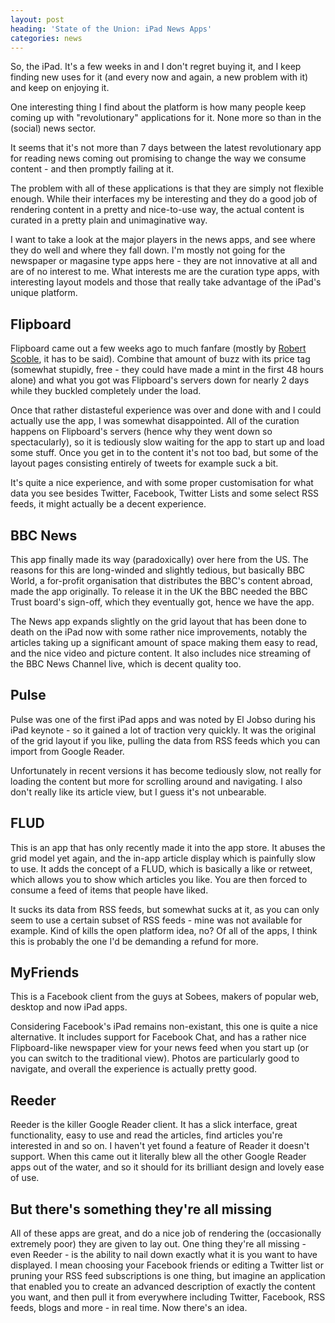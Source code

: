 ```yaml
---
layout: post
heading: 'State of the Union: iPad News Apps'
categories: news
---
```


So, the iPad. It's a few weeks in and I don't regret buying it, and I keep finding new uses for it (and every now and again, a new problem with it) and keep on enjoying it.

One interesting thing I find about the platform is how many people keep coming up with "revolutionary" applications for it. None more so than in the (social) news sector.

<!-- Replace missing image from http://media.chris-alexander.co.uk/wp-content/uploads/2010/07/p_419_399_985451C7-862C-4FD4-A28F-BB618C00C583.jpeg -->

It seems that it's not more than 7 days between the latest revolutionary app for reading news coming out promising to change the way we consume content - and then promptly failing at it.

The problem with all of these applications is that they are simply not flexible enough. While their interfaces my be interesting and they do a good job of rendering content in a pretty and nice-to-use way, the actual content is curated in a pretty plain and unimaginative way.

I want to take a look at the major players in the news apps, and see where they do well and where they fall down. I'm mostly not going for the newspaper or magasine type apps here - they are not innovative at all and are of no interest to me. What interests me are the curation type apps, with interesting layout models and those that really take advantage of the iPad's unique platform.

## Flipboard

Flipboard came out a few weeks ago to much fanfare (mostly by [Robert Scoble](https://web.archive.org/web/20120209061249/http://scobleizer.com/2010/07/20/exclusive-first-look-at-revolutionary-social-news-ipad-app-flipboard), it has to be said). Combine that amount of buzz with its price tag (somewhat stupidly, free - they could have made a mint in the first 48 hours alone) and what you got was Flipboard's servers down for nearly 2 days while they buckled completely under the load.

Once that rather distasteful experience was over and done with and I could actually use the app, I was somewhat disappointed. All of the curation happens on Flipboard's servers (hence why they went down so spectacularly), so it is tediously slow waiting for the app to start up and load some stuff. Once you get in to the content it's not too bad, but some of the layout pages consisting entirely of tweets for example suck a bit.

It's quite a nice experience, and with some proper customisation for what data you see besides Twitter, Facebook, Twitter Lists and some select RSS feeds, it might actually be a decent experience.

<!-- Replace missing image from http://media.chris-alexander.co.uk/wp-content/uploads/2010/07/p_1024_768_38869509-3F95-48E9-A844-1428D3154C25.jpeg -->

## BBC News

This app finally made its way (paradoxically) over here from the US. The reasons for this are long-winded and slightly tedious, but basically BBC World, a for-profit organisation that distributes the BBC's content abroad, made the app originally. To release it in the UK the BBC needed the BBC Trust board's sign-off, which they eventually got, hence we have the app.

The News app expands slightly on the grid layout that has been done to death on the iPad now with some rather nice improvements, notably the articles taking up a significant amount of space making them easy to read, and the nice video and picture content. It also includes nice streaming of the BBC News Channel live, which is decent quality too.

<!-- Replace missing image from http://media.chris-alexander.co.uk/wp-content/uploads/2010/07/p_1024_768_CF576717-76EC-4D55-A571-D3B5E4AB1025.jpeg -->

## Pulse

Pulse was one of the first iPad apps and was noted by El Jobso during his iPad keynote - so it gained a lot of traction very quickly. It was the original of the grid layout if you like, pulling the data from RSS feeds which you can import from Google Reader.

Unfortunately in recent versions it has become tediously slow, not really for loading the content but more for scrolling around and navigating. I also don't really like its article view, but I guess it's not unbearable.

<!-- Replace missing image from http://media.chris-alexander.co.uk/wp-content/uploads/2010/07/l_1024_768_7E2C2017-06DD-4FD1-B40E-EDD7F4F21DD9.jpeg -->

## FLUD

This is an app that has only recently made it into the app store. It abuses the grid model yet again, and the in-app article display which is painfully slow to use. It adds the concept of a FLUD, which is basically a like or retweet, which allows you to show which articles you like. You are then forced to consume a feed of items that people have liked.

It sucks its data from RSS feeds, but somewhat sucks at it, as you can only seem to use a certain subset of RSS feeds - mine was not available for example. Kind of kills the open platform idea, no? Of all of the apps, I think this is probably the one I'd be demanding a refund for more.

<!-- Replace missing image from http://media.chris-alexander.co.uk/wp-content/uploads/2010/07/p_1024_768_0AD68AA3-8AC4-4969-B7BF-AA793395D649.jpeg -->

## MyFriends

This is a Facebook client from the guys at Sobees, makers of popular web, desktop and now iPad apps.

Considering Facebook's iPad remains non-existant, this one is quite a nice alternative. It includes support for Facebook Chat, and has a rather nice Flipboard-like newspaper view for your news feed when you start up (or you can switch to the traditional view). Photos are particularly good to navigate, and overall the experience is actually pretty good.

## Reeder

Reeder is the killer Google Reader client. It has a slick interface, great functionality, easy to use and read the articles, find articles you're interested in and so on. I haven't yet found a feature of Reader it doesn't support. When this came out it literally blew all the other Google Reader apps out of the water, and so it should for its brilliant design and lovely ease of use.

<!-- Replace missing image from http://media.chris-alexander.co.uk/wp-content/uploads/2010/07/p_1024_768_36B7C00F-2397-4CD5-B7FC-A40F4767BF2E.jpeg -->

## But there's something they're all missing

All of these apps are great, and do a nice job of rendering the (occasionally extremely poor) they are given to lay out. One thing they're all missing - even Reeder - is the ability to nail down exactly what it is you want to have displayed. I mean choosing your Facebook friends or editing a Twitter list or pruning your RSS feed subscriptions is one thing, but imagine an application that enabled you to create an advanced description of exactly the content you want, and then pull it from everywhere including Twitter, Facebook, RSS feeds, blogs and more - in real time. Now there's an idea.

<!-- Replace missing image from http://media.chris-alexander.co.uk/wp-content/uploads/2010/07/p_1024_768_38869509-3F95-48E9-A844-1428D3154C25.jpeg -->

<!-- Replace missing image from http://media.chris-alexander.co.uk/wp-content/uploads/2010/07/p_1024_768_2A0F31F0-459E-417D-8BE6-F95EBF7867DB.jpeg -->

<!-- Replace missing image from http://media.chris-alexander.co.uk/wp-content/uploads/2010/07/p_1024_768_5AF5E81E-857A-4307-AE18-60451A50729C.jpeg -->

<!-- Replace missing image from http://media.chris-alexander.co.uk/wp-content/uploads/2010/07/p_1024_768_BEC84953-8F12-49D4-9977-5597F8F1084E.jpeg -->

<!-- Replace missing image from http://media.chris-alexander.co.uk/wp-content/uploads/2010/07/p_1024_768_03EB1EA4-A72D-403A-8778-1411AFE712F9.jpeg -->

<!-- Replace missing image from http://media.chris-alexander.co.uk/wp-content/uploads/2010/07/p_1024_768_CF576717-76EC-4D55-A571-D3B5E4AB1025.jpeg -->

<!-- Replace missing image from http://media.chris-alexander.co.uk/wp-content/uploads/2010/07/l_1024_768_C8F1BABA-ADDF-4FFF-8B38-61E77C44CC43.jpeg -->

<!-- Replace missing image from http://media.chris-alexander.co.uk/wp-content/uploads/2010/07/l_1024_768_7E2C2017-06DD-4FD1-B40E-EDD7F4F21DD9.jpeg -->

<!-- Replace missing image from http://media.chris-alexander.co.uk/wp-content/uploads/2010/07/p_1024_768_12582866-F9B6-4B8F-8216-C64FEB2FFFB6.jpeg -->

<!-- Replace missing image from http://media.chris-alexander.co.uk/wp-content/uploads/2010/07/p_1024_768_74DB3149-159C-4FC1-B98F-462198DC9E8B.jpeg -->

<!-- Replace missing image from http://media.chris-alexander.co.uk/wp-content/uploads/2010/07/p_1024_768_59AE48B8-039A-427C-8F14-4B85AFBDC8F5.jpeg -->

<!-- Replace missing image from http://media.chris-alexander.co.uk/wp-content/uploads/2010/07/p_1024_768_0AD68AA3-8AC4-4969-B7BF-AA793395D649.jpeg -->

<!-- Replace missing image from http://media.chris-alexander.co.uk/wp-content/uploads/2010/07/l_1024_768_3015CFFA-7B3C-4E74-94F5-B3BE6AEF247E.jpeg -->

<!-- Replace missing image from http://media.chris-alexander.co.uk/wp-content/uploads/2010/07/p_1024_768_E80A7D32-7FF4-4937-BDD3-B4F3B3C74EC2.jpeg -->

<!-- Replace missing image from http://media.chris-alexander.co.uk/wp-content/uploads/2010/07/p_1024_768_BF608048-74F9-497C-855E-B90960BC4A7D.jpeg -->

<!-- Replace missing image from http://media.chris-alexander.co.uk/wp-content/uploads/2010/07/p_1024_768_91CE9277-8F16-427B-A66A-DA985AAF52AD.jpeg -->

<!-- Replace missing image from http://media.chris-alexander.co.uk/wp-content/uploads/2010/07/p_1024_768_36B7C00F-2397-4CD5-B7FC-A40F4767BF2E.jpeg -->

<!-- Replace missing image from http://media.chris-alexander.co.uk/wp-content/uploads/2010/07/l_1024_768_08A57786-372B-413F-B2D3-002738878F01.jpeg -->

<!-- Replace missing image from http://media.chris-alexander.co.uk/wp-content/uploads/2010/07/p_419_399_985451C7-862C-4FD4-A28F-BB618C00C583.jpeg -->
